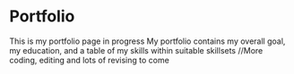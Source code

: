 # Portfolio
This is my portfolio page in progress
My portfolio contains my overall goal, my education, and a table of my skills within suitable skillsets
//More coding, editing and lots of revising to come
